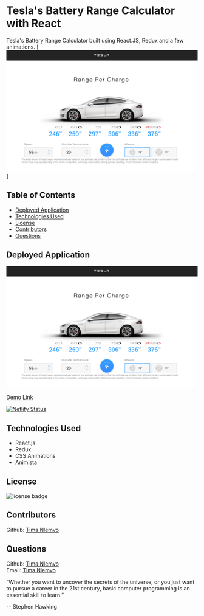# Tesla's Battery Range Calculator with React
Tesla's Battery Range Calculator built using React.JS, Redux and a few animations.
[<img src = "./src/assets/Preview.png"></img>]

## Table of Contents

- [Deployed Application](#Deployed)
- [Technologies Used](#Technologies)
- [License](#License)
- [Contributors](#Contributors)
- [Questions](#Questions)


## Deployed Application
[<img src = "./src/assets/Preview.png"></img>](https://pensive-kepler-4f372d.netlify.app/)

[Demo Link](https://pensive-kepler-4f372d.netlify.app/)

[![Netlify Status](https://api.netlify.com/api/v1/badges/df194c6e-8607-4fc6-b29a-b3ea48e32d42/deploy-status)](https://app.netlify.com/sites/pensive-kepler-4f372d/deploys)

## Technologies Used
  - React.js
  - Redux
  - CSS Animations
  - Animista

## License
![license badge](https://img.shields.io/badge/license-MIT-brightgreen)

## Contributors
Github: [Tima Nlemvo](https://github.com/timanlemvo)

## Questions
Github: [Tima Nlemvo](https://github.com) </br>
Email: [Tima Nlemvo](timanlemvo@gmail.com)


“Whether you want to uncover the secrets of the universe, or you just want to pursue a career in the 21st century, basic computer programming is an essential skill to learn.”


-- Stephen Hawking 

